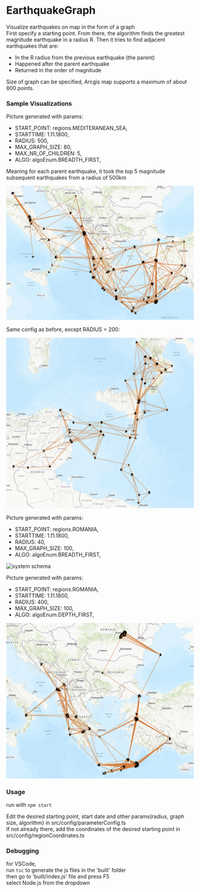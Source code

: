 # EarthquakeGraph
Visualize earthquakes on map in the form of a graph<br/>
First specify a starting point. From there, the algorithm finds the greatest magnitude earthquake in a radius R. Then it tries to find adjacent earthquakes that are:<br/>
* In the R radius from the previous earthquake (the parent)
* Happened after the parent earthquake
* Returned in the order of magnitude

Size of graph can be specified, Arcgis map supports a maximum of about 800 points.<br/>

### Sample Visualizations

Picture generated with params: <br/>
* START_POINT: regions.MEDITERANEAN_SEA,
* STARTTIME: 1.11.1800,
* RADIUS: 500,
* MAX_GRAPH_SIZE: 80,
* MAX_NR_OF_CHILDREN: 5,
* ALGO: algoEnum.BREADTH_FIRST,

Meaning for each parent earthquake, it took the top 5 magnitude subsequent earthquakes from a radius of 500km<br/>

![system schema](out/mapExampleBFmediteranean.png)

Same config as before, except RADIUS = 200:  <br/>

![system schema](out/mapExampleBFmediteranean200r.png)

Picture generated with params: <br/>
* START_POINT: regions.ROMANIA,
* STARTTIME: 1.11.1800,
* RADIUS: 40,
* MAX_GRAPH_SIZE: 100,
* ALGO: algoEnum.BREADTH_FIRST,

![system schema](out/mapExampleBF.png)

Picture generated with params: <br/>
* START_POINT: regions.ROMANIA,
* STARTTIME: 1.11.1800,
* RADIUS: 400,
* MAX_GRAPH_SIZE: 100,
* ALGO: algoEnum.DEPTH_FIRST,

![system schema](out/mapExampleDF.png)

### Usage

run with
`npm start`
<br/>

Edit the desired starting point, start date and other params(radius, graph size, algorithm) in src/config/parameterConfig.ts<br/>
If not already there, add the coordinates of the desired starting point in src/config/regionCoordinates.ts<br/>


### Debugging

for VSCode,<br/>
run
`tsc`
to generate the js files in the 'built' folder<br/>
then go to 'built/index.js' file and press F5<br/>
select Node.js from the dropdown<br/>
